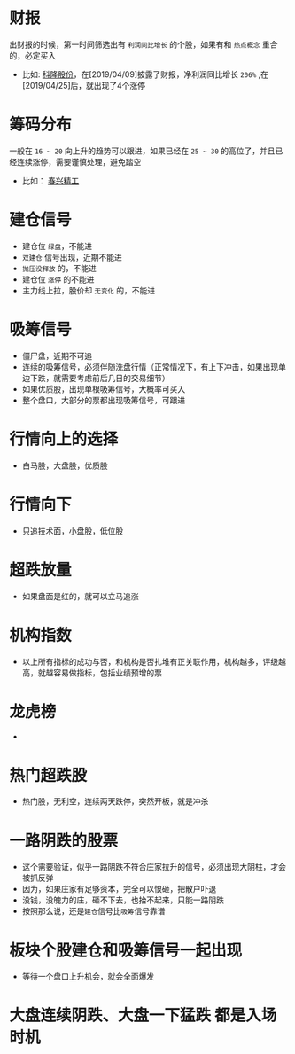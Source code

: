# 财报
出财报的时候，第一时间筛选出有 ```利润同比增长``` 的个股，如果有和 ```热点概念``` 重合的，必定买入
- 比如:
[科隆股份](http://quote.eastmoney.com/concept/sz300405.html#)，在[2019/04/09]披露了财报，净利润同比增长 ```206%``` ,在[2019/04/25]后，就出现了4个涨停

# 筹码分布
一般在 ```16 ~ 20``` 向上升的趋势可以跟进，如果已经在 ```25 ~ 30``` 的高位了，并且已经连续涨停，需要谨慎处理，避免踏空
- 比如：
[春兴精工]() 

# 建仓信号
- 建仓位 `绿盘`，不能进
- `双建仓` 信号出现，近期不能进
- `抛压没释放` 的，不能进
- 建仓位 `涨停` 的不能进
- 主力线上拉，股价却 `无变化` 的，不能进

# 吸筹信号
- 僵尸盘，近期不可追
- 连续的吸筹信号，必须伴随洗盘行情（正常情况下，有上下冲击，如果出现单边下跌，就需要考虑前后几日的交易细节）
- 如果优质股，出现单根吸筹信号，大概率可买入
- 整个盘口，大部分的票都出现吸筹信号，可跟进

# 行情向上的选择
- 白马股，大盘股，优质股

# 行情向下
- 只追技术面，小盘股，低位股

# 超跌放量
- 如果盘面是红的，就可以立马追涨

# 机构指数
- 以上所有指标的成功与否，和机构是否扎堆有正关联作用，机构越多，评级越高，就越容易做指标，包括业绩预增的票

# 龙虎榜
- 

# 热门超跌股
- 热门股，无利空，连续两天跌停，突然开板，就是冲杀

# 一路阴跌的股票
- 这个需要验证，似乎一路阴跌不符合庄家拉升的信号，必须出现大阴柱，才会被抓反弹
- 因为，如果庄家有足够资本，完全可以恨砸，把散户吓退
- 没钱，没魄力的庄，砸不下去，也抬不起来，只能一路阴跌
- 按照那么说，还是`建仓`信号比`吸筹`信号靠谱

# 板块个股建仓和吸筹信号一起出现
- 等待一个盘口上升机会，就会全面爆发

# 大盘连续阴跌、大盘一下猛跌 都是入场时机